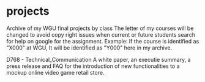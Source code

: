 # projects
Archive of my WGU final projects by class 
The letter of my courses will be changed to avoid 
copy right issues when current or future students 
search for help on google for the assignment.
Example: If the course is identified as "X000" at WGU, It will be identified as "Y000" here in my archive.

D768 - Technical_Communication A white paper, an executie summary, a press release and FAQ for the introduction of new functionalities to a mockup online video game retail store. 
